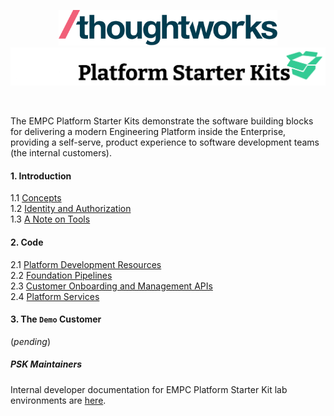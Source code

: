 <div align="center">
	<p>
		<img alt="Thoughtworks Logo" src="https://raw.githubusercontent.com/ThoughtWorks-DPS/static/master/thoughtworks_flamingo_wave.png?sanitize=true" width=350 />
    <br />
		<img alt="DPS Title" src="https://raw.githubusercontent.com/ThoughtWorks-DPS/static/master/EMPCPlatformStarterKitsImage.png" />
	</p>
</div>
<br />

The EMPC Platform Starter Kits demonstrate the software building blocks for delivering a modern Engineering Platform inside the Enterprise, providing a self-serve, product experience to software development teams (the internal customers).   

#### 1. Introduction   

1.1 [Concepts](./doc/concepts.md)  
1.2 [Identity and Authorization](./doc/identity.md)  
1.3 [A Note on Tools](./doc/tools.md)  

#### 2. Code 

2.1 [Platform Development Resources](./doc/platform_development_resources.md)  
2.2 [Foundation Pipelines](./doc/platform_foundation_pipelines.md)  
2.3 [Customer Onboarding and Management APIs](./doc/platform_apis.md)  
2.4 [Platform Services](./doc/platform_services.md)  

#### 3. The `Demo` Customer 

(_pending_)   

##### PSK Maintainers  

Internal developer documentation for EMPC Platform Starter Kit lab environments are [here](https://github.com/ThoughtWorks-DPS/documentation-internal).  
